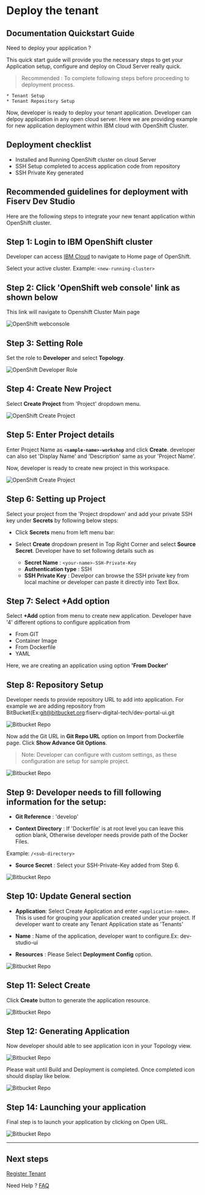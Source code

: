 # Deploy the tenant

## Documentation Quickstart Guide

Need to deploy your application ? 

This quick start guide will provide you the necessary steps to get your Application setup, configure and deploy on Cloud Server really quick.

> Recommended : To complete following steps before proceeding to deployment process. 

    * Tenant Setup
    * Tenant Repository Setup

Now, developer is ready to deploy your tenant application. Developer can delpoy application in any open cloud server. Here we are providing example for new application deployment within IBM cloud with OpenShift Cluster. 

## Deployment checklist

   * Installed and Running OpenShift cluster on cloud Server
   * SSH Setup completed to access application code from repository
   * SSH Private Key generated
    
## Recommended guidelines for deployment with Fiserv Dev Studio

Here are the following steps to integrate your new tenant application within OpenShift cluster. 

## Step 1: Login to IBM OpenShift cluster 

Developer can access [IBM Cloud](https://cloud.ibm.com/login) to navigate to Home page of OpenShift. 

Select your active cluster. Example: `<new-running-cluster>`


## Step 2: Click 'OpenShift web console' link as shown below

This link will navigate to Openshift Cluster Main page

![OpenShift webconsole](/assets/images/OpenShit_web_console.png)

## Step 3: Setting Role

Set the role to **Developer** and select **Topology**.

![OpenShift Developer Role](/assets/images/OpenShift_topology.png)

## Step 4: Create New Project

Select **Create Project** from 'Project' dropdown menu.

![OpenShift Create Project](/assets/images/OpenShift_project_drop_down.png)

## Step 5: Enter Project details

Enter Project Name as **`<sample-name>-workshop`** and click **Create**. developer can also set 'Display Name' and 'Description' same as your 'Project Name'. 

Now, developer is ready to create new project in this workspace. 

![OpenShift Create Project](/assets/images/OpenShift_create_project.png)

## Step 6: Setting up Project

Select your project from the 'Project dropdown' and add your private SSH key under **Secrets** by following below steps:

* Click **Secrets** menu from left menu bar:

* Select **Create** dropdown present in Top Right Corner and select **Source Secret**. Developer have to set following details such as

    * **Secret Name** :  `<your-name>-SSH-Private-Key`
    * **Authentication type** : SSH
    * **SSH Private Key** : Develpor can browse the SSH private key from local machine or developer can paste it directly into Text Box.

## Step 7: Select +Add option

Select **+Add** option from menu to create new application. Developer have '4' different options to configure application from 

*   From GIT
*   Container Image
*   From Dockerfile
*   YAML

Here, we are creating an application using option **'From Docker'**


## Step 8: Repository Setup

Developer needs to provide repository URL to add into application. For example we are adding repository from BitBucket(Ex:git@bitbucket.org:fiserv-digital-tech/dev-portal-ui.git

![Bitbucket Repo](/assets/images/Bitbucket_git_repo.png)

Now add the Git URL in **Git Repo URL** option on Import from Dockerfile page. Click **Show Advance Git Options**. 

> Note: Developer can configure with custom settings, as these configuration are setup for sample project. 

![Bitbucket Repo](/assets/images/Openshift_git_project.png)

## Step 9: Developer needs to fill following information for the setup:

*   **Git Reference** : 'develop'

*   **Context Directory** : If 'Dockerfile' is at root level you can leave this option blank, Otherwise developer needs provide path of the Docker Files.

Example: `/<sub-directory>`

*   **Source Secret** : Select your SSH-Private-Key added from Step 6.

![Bitbucket Repo](/assets/images/Openshift_git_project_setup.png)


## Step 10: Update General section

*   **Application**: Select Create Application and enter `<application-name>`. This is used for grouping your application created under your project. If developer want to create any Tenant Application state as 'Tenants'

*   **Name** : Name of the application, developer want to configure.Ex: dev-studio-ui

*   **Resources** : Please Select **Deployment Config** option.

![Bitbucket Repo](/assets/images/Openshift_create_application_start.png)


## Step 11: Select Create

Click **Create** button to generate the application resource.

![Bitbucket Repo](/assets/images/Openshift_create_application_completed.png)

## Step 12: Generating Application

Now developer should able to see application icon in your Topology view.

![Bitbucket Repo](/assets/images/Openshift_app_icon.png)

Please wait until Build and Deployment is completed. Once completed icon should display like below.

![Bitbucket Repo](/assets/images/Openshift_app_ready.png)

## Step 14: Launching your application

Final step is to launch your application by clicking on Open URL.

![Bitbucket Repo](/assets/images/Openshift_app_launch.png)

___

## Next steps 
[Register Tenant]


Need Help ?
[FAQ]

[//]: # (These are reference links used in markdown file)

[FAQ]: <?path=docs/faq/faq.md>

[Register Tenant]:<?path=docs/getting-started/setup-tenant/register-tenant.md>